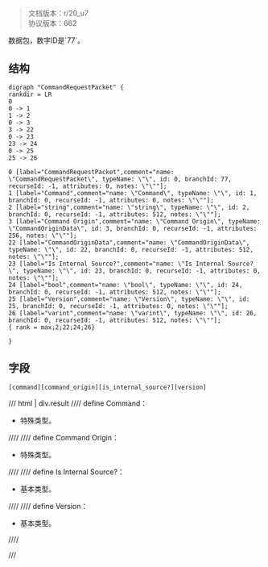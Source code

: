 # <!-- md:samp CommandRequestPacket -->

> 文档版本：r/20_u7<br/>协议版本：662

<!-- md:samp CommandRequestPacket -->数据包，数字ID是`77`。

## 结构

```viz
digraph "CommandRequestPacket" {
rankdir = LR
0
0 -> 1
1 -> 2
0 -> 3
3 -> 22
0 -> 23
23 -> 24
0 -> 25
25 -> 26

0 [label="CommandRequestPacket",comment="name: \"CommandRequestPacket\", typeName: \"\", id: 0, branchId: 77, recurseId: -1, attributes: 0, notes: \"\""];
1 [label="Command",comment="name: \"Command\", typeName: \"\", id: 1, branchId: 0, recurseId: -1, attributes: 0, notes: \"\""];
2 [label="string",comment="name: \"string\", typeName: \"\", id: 2, branchId: 0, recurseId: -1, attributes: 512, notes: \"\""];
3 [label="Command Origin",comment="name: \"Command Origin\", typeName: \"CommandOriginData\", id: 3, branchId: 0, recurseId: -1, attributes: 256, notes: \"\""];
22 [label="CommandOriginData",comment="name: \"CommandOriginData\", typeName: \"\", id: 22, branchId: 0, recurseId: -1, attributes: 512, notes: \"\""];
23 [label="Is Internal Source?",comment="name: \"Is Internal Source?\", typeName: \"\", id: 23, branchId: 0, recurseId: -1, attributes: 0, notes: \"\""];
24 [label="bool",comment="name: \"bool\", typeName: \"\", id: 24, branchId: 0, recurseId: -1, attributes: 512, notes: \"\""];
25 [label="Version",comment="name: \"Version\", typeName: \"\", id: 25, branchId: 0, recurseId: -1, attributes: 0, notes: \"\""];
26 [label="varint",comment="name: \"varint\", typeName: \"\", id: 26, branchId: 0, recurseId: -1, attributes: 512, notes: \"\""];
{ rank = max;2;22;24;26}

}

```

## 字段

```title='CommandRequestPacket'
[command][command_origin][is_internal_source?][version]
```

/// html | div.result
//// define
Command：[<!-- md:samp string -->](../types/string.md)

- 特殊类型。


////
//// define
Command Origin：[<!-- md:samp CommandOriginData -->](../types/commandorigindata.md)

- 特殊类型。


////
//// define
Is Internal Source?：<!-- md:samp bool -->

- 基本类型。


////
//// define
Version：<!-- md:samp varint -->

- 基本类型。


////

///


